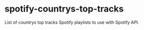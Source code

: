 # spotify-countrys-top-tracks
List of countrys top tracks Spotify playlists to use with Spotify API.
